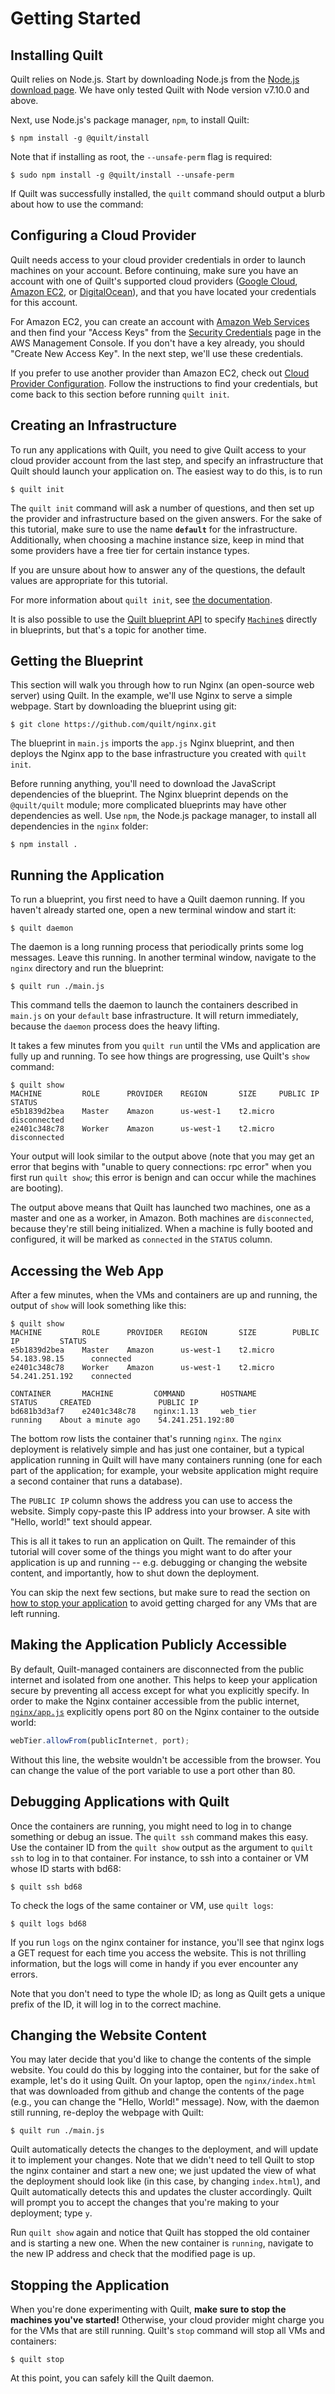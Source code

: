 # Getting Started

## Installing Quilt
Quilt relies on Node.js.  Start by downloading Node.js from the [Node.js
download page](https://nodejs.org/en/download/).  We have only tested Quilt with
Node version v7.10.0 and above.

Next, use Node.js's package manager, `npm`, to install Quilt:

```console
$ npm install -g @quilt/install
```

Note that if installing as root, the `--unsafe-perm` flag is required:

```console
$ sudo npm install -g @quilt/install --unsafe-perm
```

If Quilt was successfully installed, the `quilt` command should output a blurb
about how to use the command:

## Configuring a Cloud Provider
Quilt needs access to your cloud provider credentials in order to launch
machines on your account. Before continuing, make sure you have an account
with one of Quilt's supported cloud providers ([Google Cloud](https://cloud.google.com/),
[Amazon EC2](https://aws.amazon.com/ec2/), or
[DigitalOcean](https://www.digitalocean.com/)), and that you have located your
credentials for this account.

For Amazon EC2, you can create an account with [Amazon Web Services](https://aws.amazon.com/ec2/)
and then find your "Access Keys" from the
[Security Credentials](https://console.aws.amazon.com/iam/home?#security_credential)
page in the AWS Management Console. If you don't have a key already, you should
"Create New Access Key". In the next step, we'll use these credentials.

If you prefer to use another provider than Amazon EC2, check out
[Cloud Provider Configuration](#cloud-provider-configuration). Follow the
instructions to find your credentials, but come back to this section before
running `quilt init`.

## Creating an Infrastructure
To run any applications with Quilt, you need to give Quilt access to your cloud
provider account from the last step, and specify an infrastructure that Quilt
should launch your application on. The easiest way to do this, is to run

```console
$ quilt init
```

The `quilt init` command will ask a number of questions, and then set up the
provider and infrastructure based on the given answers. For the sake of this
tutorial, make sure to use the name **`default`** for the infrastructure.
Additionally, when choosing a machine instance size, keep in mind that some
providers have a free tier for certain instance types.

If you are unsure about how to answer any of the questions, the default
values are appropriate for this tutorial.

For more information about `quilt init`, see [the documentation](#init).

It is also possible to use the
[Quilt blueprint API](#quilt.js-api-documentation) to specify
[`Machine`s](#Machine) directly in blueprints, but that's a topic for another
time.

## Getting the Blueprint
This section will walk you through how to run Nginx (an open-source web server)
using Quilt. In the example, we'll use Nginx to serve a simple webpage. Start by
downloading the blueprint using git:

```console
$ git clone https://github.com/quilt/nginx.git
```

The blueprint in `main.js` imports the `app.js` Nginx blueprint, and then
deploys the Nginx app to the base infrastructure you created with `quilt init`.

Before running anything, you'll need to download the JavaScript dependencies of
the blueprint.  The Nginx blueprint depends on the `@quilt/quilt` module; more
complicated blueprints may have other dependencies as well. Use `npm`, the
Node.js package manager, to install all dependencies in the `nginx` folder:

```console
$ npm install .
```

## Running the Application
To run a blueprint, you first need to have a Quilt daemon running.  If you
haven't already started one, open a new terminal window and start it:

```console
$ quilt daemon
```

The daemon is a long running process that periodically prints some log messages.
Leave this running. In another terminal window, navigate to the `nginx`
directory and run the blueprint:

```console
$ quilt run ./main.js
```

This command tells the daemon to launch the containers described in `main.js`
on your `default` base infrastructure.  It will return immediately, because the
`daemon` process does the heavy lifting.

It takes a few minutes from you `quilt run` until the VMs and application are
fully up and running. To see how things are progressing, use Quilt's `show`
command:

```console
$ quilt show
MACHINE         ROLE      PROVIDER    REGION       SIZE     PUBLIC IP    STATUS
e5b1839d2bea    Master    Amazon      us-west-1    t2.micro              disconnected
e2401c348c78    Worker    Amazon      us-west-1    t2.micro              disconnected
```

Your output will look similar to the output above (note that you may get an
error that begins with "unable to query connections: rpc error" when you first
run `quilt show`; this error is benign and can occur while the machines are
booting).

The output above means that Quilt has launched two machines, one as a master and
one as a worker, in Amazon.  Both machines are `disconnected`, because they're
still being initialized. When a machine is fully booted and configured, it will
be marked as `connected` in the `STATUS` column.

## Accessing the Web App
After a few minutes, when the VMs and containers are up and running, the
output of `show` will look something like this:

```console
$ quilt show
MACHINE         ROLE      PROVIDER    REGION       SIZE        PUBLIC IP         STATUS
e5b1839d2bea    Master    Amazon      us-west-1    t2.micro    54.183.98.15      connected
e2401c348c78    Worker    Amazon      us-west-1    t2.micro    54.241.251.192    connected

CONTAINER       MACHINE         COMMAND        HOSTNAME           STATUS     CREATED               PUBLIC IP
bd681b3d3af7    e2401c348c78    nginx:1.13     web_tier           running    About a minute ago    54.241.251.192:80
```

The bottom row lists the container that's running `nginx`.  The `nginx`
deployment is relatively simple and has just one container, but a typical
application running in Quilt will have many containers running (one for each
part of the application; for example, your website application might require a
second container that runs a database).

The `PUBLIC IP` column shows the address you can use to access the website.
Simply copy-paste this IP address into your browser. A site with "Hello, world!"
text should appear.

This is all it takes to run an application on Quilt. The remainder of this
tutorial will cover some of the things you might want to do after your
application is up and running -- e.g. debugging or changing the website content,
and importantly, how to shut down the deployment.

<aside class="notice">You can skip the next few sections, but make sure to read
the section on <a href="http://docs.quilt.io/#stopping-the-application">
how to stop your application</a> to avoid getting charged for any VMs that are
left running.</aside>

## Making the Application Publicly Accessible
By default, Quilt-managed containers are disconnected from the public internet
and isolated from one another. This helps to keep your application secure by
preventing all access except for what you explicitly specify.
In order to make the Nginx container accessible
from the public internet,
[`nginx/app.js`](https://github.com/quilt/nginx/blob/master/app.js) explicitly
opens port 80 on the Nginx container to the outside world:

```javascript
webTier.allowFrom(publicInternet, port);
```

Without this line, the website wouldn't be accessible from the browser.
You can change the value of the port variable to use a port other than 80.

## Debugging Applications with Quilt
Once the containers are running, you might need to log in to change something
or debug an issue.  The `quilt ssh` command makes this easy.  Use the container
ID from the `quilt show` output as the argument to `quilt ssh` to log in to that
container. For instance, to ssh into a container or VM whose ID starts with
bd68:

```console
$ quilt ssh bd68
```

To check the logs of the same container or VM, use `quilt logs`:

```console
$ quilt logs bd68
```

If you run `logs` on the nginx container for instance, you'll see that nginx
logs a GET request for each time you access the website. This is not thrilling
information, but the logs will come in handy if you ever encounter any errors.

Note that you don't need to type the whole ID; as long as Quilt gets a unique
prefix of the ID, it will log in to the correct machine.

## Changing the Website Content
You may later decide that you'd like to change the contents of the simple
website.  You could do this by logging into the container, but for the sake of
example, let's do it using Quilt.  On your laptop, open the `nginx/index.html`
that was downloaded from github and change the contents of the page (e.g., you
can change the "Hello, World!" message).  Now, with the daemon still running,
re-deploy the webpage with Quilt:

```console
$ quilt run ./main.js
```

Quilt automatically detects the changes to the deployment, and will update it
to implement your changes.  Note that we didn't need to tell Quilt to
stop the nginx container and start a new one; we just updated the view of what
the deployment should look like (in this case, by changing `index.html`), and
Quilt automatically detects this and updates the cluster accordingly.  Quilt
will prompt you to accept the changes that you're making to your deployment;
type `y`.

Run `quilt show` again and notice that Quilt has stopped the old
container and is starting a new one.  When the new container is `running`,
navigate to the new IP address and check that the modified page is up.

## Stopping the Application
When you're done experimenting with Quilt, __make sure to stop the machines
you've started!__  Otherwise, your cloud provider might charge you for the
VMs that are still running.  Quilt's `stop` command will stop all VMs and
containers:

```console
$ quilt stop
```

At this point, you can safely kill the Quilt daemon.
